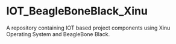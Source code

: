 # IOT_BeagleBoneBlack_Xinu
A repository containing IOT based project components using Xinu Operating System and BeagleBone Black.
